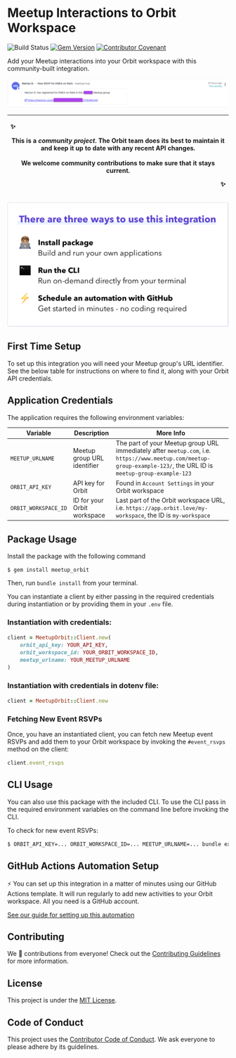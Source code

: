 # Meetup Interactions to Orbit Workspace

![Build Status](https://github.com/orbit-love/community-ruby-meetup-orbit/workflows/CI/badge.svg)
[![Gem Version](https://badge.fury.io/rb/meetup_orbit.svg)](https://badge.fury.io/rb/meetup_orbit)
[![Contributor Covenant](https://img.shields.io/badge/Contributor%20Covenant-2.0-4baaaa.svg)](.github/CODE_OF_CONDUCT.md)

Add your Meetup interactions into your Orbit workspace with this community-built integration.

![New RSVP in Orbit screenshot](readme-images/new-rsvp-screenshot.png)

|<p align="left">:sparkles:</p> This is a *community project*. The Orbit team does its best to maintain it and keep it up to date with any recent API changes.<br/><br/>We welcome community contributions to make sure that it stays current. <p align="right">:sparkles:</p>|
|-----------------------------------------|

![There are three ways to use this integration. Install package - build and run your own applications. Run the CLI - run on-demand directly from your terminal. Schedule an automation with GitHub - get started in minutes - no coding required](readme-images/ways-to-use.png)

## First Time Setup

To set up this integration you will need your Meetup group's URL identifier. See the below table for instructions on where to find it, along with your Orbit API credentials.
## Application Credentials

The application requires the following environment variables:

| Variable | Description | More Info
|---|---|--|
| `MEETUP_URLNAME` | Meetup group URL identifier | The part of your Meetup group URL immediately after `meetup.com`, i.e. `https://www.meetup.com/meetup-group-example-123/`, the URL ID is `meetup-group-example-123`
| `ORBIT_API_KEY` | API key for Orbit | Found in `Account Settings` in your Orbit workspace
| `ORBIT_WORKSPACE_ID` | ID for your Orbit workspace | Last part of the Orbit workspace URL, i.e. `https://app.orbit.love/my-workspace`, the ID is `my-workspace`

## Package Usage

Install the package with the following command

```
$ gem install meetup_orbit
```

Then, run `bundle install` from your terminal.

You can instantiate a client by either passing in the required credentials during instantiation or by providing them in your `.env` file.

### Instantiation with credentials:

```ruby
client = MeetupOrbit::Client.new(
    orbit_api_key: YOUR_API_KEY,
    orbit_workspace_id: YOUR_ORBIT_WORKSPACE_ID,
    meetup_urlname: YOUR_MEETUP_URLNAME
)
```

### Instantiation with credentials in dotenv file:

```ruby
client = MeetupOrbit::Client.new
```
### Fetching New Event RSVPs

Once, you have an instantiated client, you can fetch new Meetup event RSVPs and add them to your Orbit workspace by invoking the `#event_rsvps` method on the client:

```ruby
client.event_rsvps
```
## CLI Usage

You can also use this package with the included CLI. To use the CLI pass in the required environment variables on the command line before invoking the CLI.

To check for new event RSVPs:

```bash
$ ORBIT_API_KEY=... ORBIT_WORKSPACE_ID=... MEETUP_URLNAME=... bundle exec meetup_orbit --check-rsvps
```

## GitHub Actions Automation Setup

⚡ You can set up this integration in a matter of minutes using our GitHub Actions template. It will run regularly to add new activities to your Orbit workspace. All you need is a GitHub account.

[See our guide for setting up this automation](https://github.com/orbit-love/github-actions-templates/blob/main/Meetup/README.md)

## Contributing

We 💜 contributions from everyone! Check out the [Contributing Guidelines](.github/CONTRIBUTING.md) for more information.

## License

This project is under the [MIT License](./LICENSE).

## Code of Conduct

This project uses the [Contributor Code of Conduct](.github/CODE_OF_CONDUCT.md). We ask everyone to please adhere by its guidelines.
